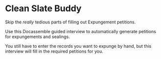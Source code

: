 # Clean Slate Buddy

Skip the _really_ tedious parts of filling out Expungement petitions. 

Use this Docassemble guided interview to automatically generate petitions
for expungements and sealings.

You still have to enter the records you want to expunge by hand, but this interview
will fill in the required petitions for you. 

